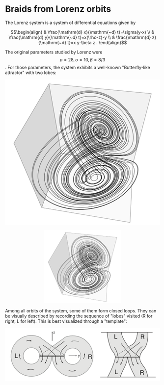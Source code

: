 # Braids from Lorenz orbits

The Lorenz system is a system of differential equations given by
```math
\begin{align}
& \frac{\mathrm{d} x}{\mathrm{~d} t}=\sigma(y-x) \\
& \frac{\mathrm{d} y}{\mathrm{~d} t}=x(\rho-z)-y \\
& \frac{\mathrm{d} z}{\mathrm{~d} t}=x y-\beta z .
\end{align}
```

The original parameters studied by Lorenz were $$\rho=28, \sigma=10, \beta=8/3$$. For those parameters, the system exhibits a well-known "Butterfly-like attractor" with two lobes:

![Lorenz Attractor](/images/Lorenz_Attractor.png)
<html>
<body>
<p>
      <div style="text-align: center;">
	<img src="/images/Lorenz_Attractor.png" alt="Lorenz attractor" width="50%" >
      </div>
</p>
</body>
</html>
<html>
<body>

Among all orbits of the system, some of them form closed loops. They can be visually described by recording the sequence of "lobes" visited (R for right, L for left). This is best visualized through a "template":

![Lorenz Template](/images/Lorenz_LR.png)
